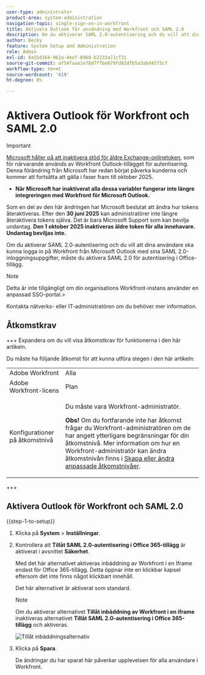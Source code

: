 ```yaml
---
user-type: administrator
product-area: system-administration
navigation-topic: single-sign-on-in-workfront
title: Aktivera Outlook för användning med Workfront och SAML 2.0
description: Om du aktiverar SAML 2.0-autentisering och du vill att dina användare ska kunna logga in på Workfront från Microsoft Outlook med sina SAML 2.0-inloggningsuppgifter, måste du aktivera SAML 2.0 för autentisering i Office-tillägg.
author: Becky
feature: System Setup and Administration
role: Admin
exl-id: 8a55d364-962a-4eef-8968-b2233a71cf31
source-git-commit: af54faae1e78d7ffbe679fd82dfb5a3abd45f5cf
workflow-type: tm+mt
source-wordcount: '419'
ht-degree: 0%

---
```


# Aktivera Outlook för Workfront och SAML 2.0

>[!IMPORTANT]
>
>[Microsoft håller på att inaktivera stöd för äldre Exchange-onlinetoken](https://learn.microsoft.com/en-us/office/dev/add-ins/outlook/faq-nested-app-auth-outlook-legacy-tokens), som för närvarande används av Workfront Outlook-tillägget för autentisering. Denna förändring från Microsoft har redan börjat påverka kunderna och kommer att fortsätta att gälla i faser fram till oktober 2025.
>
>* **När Microsoft har inaktiverat alla dessa variabler fungerar inte längre integreringen med Workfront för Microsoft Outlook.**
>
>Som en del av den här ändringen har Microsoft beslutat att ändra hur tokens återaktiveras. Efter den **30 juni 2025** kan administratörer inte längre återaktivera tokens själva. Det är bara Microsoft Support som kan bevilja undantag. **Den 1 oktober 2025 inaktiveras äldre token för alla innehavare. Undantag beviljas inte.**

Om du aktiverar SAML 2.0-autentisering och du vill att dina användare ska kunna logga in på Workfront från Microsoft Outlook med sina SAML 2.0-inloggningsuppgifter, måste du aktivera SAML 2.0 för autentisering i Office-tillägg.

>[!NOTE]
>
>Detta är inte tillgängligt om din organisations Workfront-instans använder en anpassad SSO-portal.>
><!--
>or is enabled with Adobe IMS>
>-->
>Kontakta nätverks- eller IT-administratören om du behöver mer information.

## Åtkomstkrav

+++ Expandera om du vill visa åtkomstkrav för funktionerna i den här artikeln.

Du måste ha följande åtkomst för att kunna utföra stegen i den här artikeln:

<table style="table-layout:auto"> 
 <col> 
 <col> 
 <tbody> 
  <tr> 
   <td role="rowheader">Adobe Workfront</td> 
   <td>Alla</td> 
  </tr> 
  <tr> 
   <td role="rowheader">Adobe Workfront-licens</td> 
   <td>Plan</td> 
  </tr> 
  <tr> 
   <td role="rowheader">Konfigurationer på åtkomstnivå</td> 
   <td> <p>Du måste vara Workfront-administratör.</p> <p><b>Obs!</b> Om du fortfarande inte har åtkomst frågar du Workfront-administratören om de har angett ytterligare begränsningar för din åtkomstnivå. Mer information om hur en Workfront-administratör kan ändra åtkomstnivån finns i <a href="../../../administration-and-setup/add-users/configure-and-grant-access/create-modify-access-levels.md" class="MCXref xref">Skapa eller ändra anpassade åtkomstnivåer</a>.</p> </td> 
  </tr> 
 </tbody> 
</table>

+++

## Aktivera Outlook för Workfront och SAML 2.0

{{step-1-to-setup}}

1. Klicka på **System** > **Inställningar**.

1. Kontrollera att **Tillåt SAML 2.0-autentisering i Office 365-tillägg** är aktiverat i avsnittet **Säkerhet**.

   Med det här alternativet aktiveras inbäddning av Workfront i en Iframe endast för Office 365-tillägg. Detta öppnar inte en klickbar kapsel eftersom det inte finns något klickbart innehåll.

   Det här alternativet är aktiverat som standard.

   >[!NOTE]
   >
   >Om du aktiverar alternativet **Tillåt inbäddning av Workfront i en iframe** inaktiveras alternativet **Tillåt SAML 2.0-autentisering i Office 365-tillägg** och aktiveras.
   >
   >![Tillåt inbäddningsalternativ](assets/if-you-enable.png)
   >

1. Klicka på **Spara**.

   De ändringar du har sparat här påverkar upplevelsen för alla användare i Workfront.
